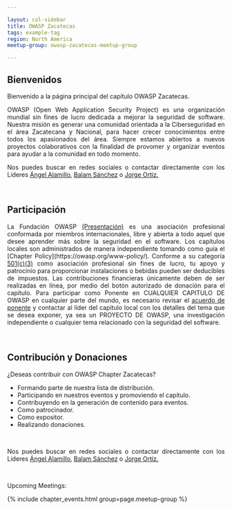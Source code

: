 ```yaml
---

layout: col-sidebar
title: OWASP Zacatecas
tags: example-tag
region: North America
meetup-group: owasp-zacatecas-meetup-group

---
```


## Bienvenidos
Bienvenido a la página principal del capítulo OWASP Zacatecas.
<p ALIGN="justify">OWASP (Open Web Application Security Project) es una organización mundial sin fines de lucro dedicada a mejorar la seguridad de software.
Nuestra misión es generar una comunidad orientada a la Ciberseguridad en el área Zacatecana y Nacional, para hacer crecer conocimientos entre todos los apasionados del área. Siempre estamos abiertos a nuevos proyectos colaborativos con la finalidad de provomer y organizar eventos para ayudar a la comunidad en todo momento.</p>
<p ALIGN="justify">Nos puedes buscar en redes sociales o contactar directamente con los Lideres <a rel="nofollow" class="external text" href="mailto:joseangel.alamillo@owasp.org">Ángel Alamillo</a>, <a rel="nofollow" class="external text" href="mailto:balamsanchez.ibarra@owasp.org">Balam Sánchez</a> o <a rel="nofollow" class="external text" href="mailto:jorge.ortiz@owasp.org">Jorge Ortíz.</a></p>
<br>

## Participación
<p ALIGN="justify">La Fundación OWASP <a rel="nofollow" class="external text" href="https://docs.google.com/a/owasp.org/presentation/d/1ZgY25F0F7QgScMlB1X7LAa70LtyJql8XqcYdR4suPUo/edit#slide=id.p">(Presentación)</a> es una asociación profesional conformada por miembros internacionales, libre y abierta a todo aquel que desee aprender más sobre la seguridad en el software. Los capítulos locales son administrados de manera independiente tomando como guía el [Chapter Policy](https://owasp.org/www-policy/). Conforme a su categoría <a rel="nofollow" class="external text" href="https://www.owasp.org/index.php/About_OWASP">501(c)(3)</a> como asociación profesional sin fines de lucro, tu apoyo y patrocinio para proporcionar instalaciones o bebidas pueden ser deducibles de impuestos. Las contribuciones financieras únicamente deben de ser realizadas en línea, por medio del botón autorizado de donación para el capítulo. Para participar como Ponente en CUALQUIER CAPITULO DE OWASP en cualquier parte del mundo, es necesario revisar el <a rel="nofollow" class="external text" href="https://www.owasp.org/index.php/Speaker_Agreement">acuerdo de ponente</a> y contactar al líder del capítulo local con los detalles del tema que se desea exponer, ya sea un PROYECTO DE OWASP, una investigación independiente o cualquier tema relacionado con la seguridad del software.</p>
<br>

## Contribución y Donaciones
¿Deseas contribuir con OWASP Chapter Zacatecas? <br>
<ul>
  <li>Formando parte de nuestra lista de distribución.</li>
  <li>Participando en nuestros eventos y promoviendo el capítulo.</li>
  <li>Contribuyendo en la generación de contenido para eventos.</li>
  <li>Como patrocinador.</li>
  <li>Como expositor.</li>
  <li>Realizando donaciones.</li>
</ul>
<br>
<p ALIGN="justify">Nos puedes buscar en redes sociales o contactar directamente con los Lideres <a rel="nofollow" class="external text" href="mailto:joseangel.alamillo@owasp.org">Ángel Alamillo</a>, <a rel="nofollow" class="external text" href="mailto:balamsanchez.ibarra@owasp.org">Balam Sánchez</a> o <a rel="nofollow" class="external text" href="mailto:jorge.ortiz@owasp.org">Jorge Ortíz.</a></p>
<br>

Upcoming Meetings:

{% include chapter_events.html group=page.meetup-group %}


